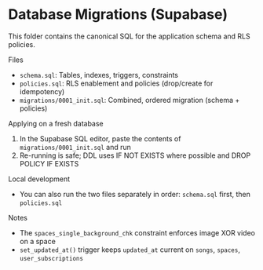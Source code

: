 # Database Migrations (Supabase)

This folder contains the canonical SQL for the application schema and RLS policies.

Files
- `schema.sql`: Tables, indexes, triggers, constraints
- `policies.sql`: RLS enablement and policies (drop/create for idempotency)
- `migrations/0001_init.sql`: Combined, ordered migration (schema + policies)

Applying on a fresh database
1. In the Supabase SQL editor, paste the contents of `migrations/0001_init.sql` and run
2. Re-running is safe; DDL uses IF NOT EXISTS where possible and DROP POLICY IF EXISTS

Local development
- You can also run the two files separately in order: `schema.sql` first, then `policies.sql`

Notes
- The `spaces_single_background_chk` constraint enforces image XOR video on a space
- `set_updated_at()` trigger keeps `updated_at` current on `songs`, `spaces`, `user_subscriptions`

